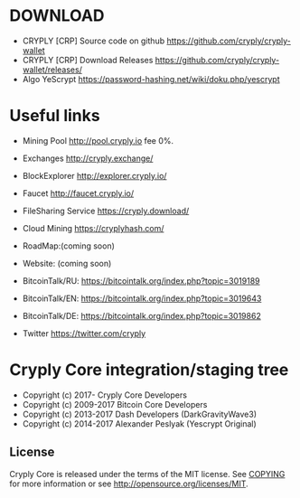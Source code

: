 DOWNLOAD
========

* CRYPLY [CRP] Source code on github https://github.com/cryply/cryply-wallet
* CRYPLY [CRP] Download Releases https://github.com/cryply/cryply-wallet/releases/
* Algo YeScrypt https://password-hashing.net/wiki/doku.php/yescrypt


Useful links
============

* Mining Pool http://pool.cryply.io fee 0%.
* Exchanges http://cryply.exchange/
* BlockExplorer http://explorer.cryply.io/
* Faucet http://faucet.cryply.io/
* FileSharing Service https://cryply.download/
* Cloud Mining https://cryplyhash.com/

* RoadMap:(coming soon)
* Website: (coming soon)
* BitcoinTalk/RU: https://bitcointalk.org/index.php?topic=3019189
* BitcoinTalk/EN: https://bitcointalk.org/index.php?topic=3019643
* BitcoinTalk/DE: https://bitcointalk.org/index.php?topic=3019862
* Twitter https://twitter.com/cryply


Cryply Core integration/staging tree
=====================================


* Copyright (c) 2017-     Cryply Core Developers
* Copyright (c) 2009-2017 Bitcoin Core Developers
* Copyright (c) 2013-2017 Dash Developers (DarkGravityWave3)
* Copyright (c) 2014-2017 Alexander Peslyak (Yescrypt Original)

License
-------

Cryply Core is released under the terms of the MIT license. See [COPYING](COPYING) for more
information or see http://opensource.org/licenses/MIT.



